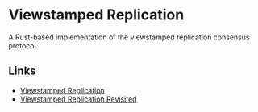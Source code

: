 # Viewstamped Replication
A Rust-based implementation of the viewstamped replication consensus protocol.

## Links
- [Viewstamped Replication](https://pmg.csail.mit.edu/papers/vr.pdf)
- [Viewstamped Replication Revisited](https://pmg.csail.mit.edu/papers/vr-revisited.pdf)